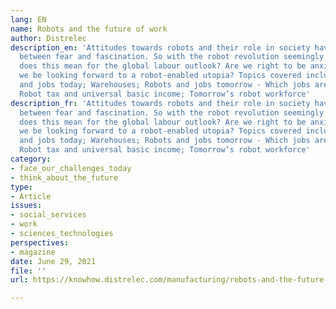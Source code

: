 ```yaml
---
lang: EN
name: Robots and the future of work
author: Distrelec
description_en: 'Attitudes towards robots and their role in society have always fluctuated
  between fear and fascination. So with the robot revolution seemingly imminent, what
  does this mean for the global labour outlook? Are we right to be anxious, or should
  we be looking forward to a robot-enabled utopia? Topics covered include: Robots
  and jobs today; Warehouses; Robots and jobs tomorrow - Which jobs are most vulnerable?;
  Robot tax and universal basic income; Tomorrow’s robot workforce'
description_fr: 'Attitudes towards robots and their role in society have always fluctuated
  between fear and fascination. So with the robot revolution seemingly imminent, what
  does this mean for the global labour outlook? Are we right to be anxious, or should
  we be looking forward to a robot-enabled utopia? Topics covered include: Robots
  and jobs today; Warehouses; Robots and jobs tomorrow - Which jobs are most vulnerable?;
  Robot tax and universal basic income; Tomorrow’s robot workforce'
category:
- face_our_challenges_today
- think_about_the_future
type:
- Article
issues:
- social_services
- work
- sciences_technologies
perspectives:
- magazine
date: June 29, 2021
file: ''
url: https://knowhow.distrelec.com/manufacturing/robots-and-the-future-of-work/

---
```


